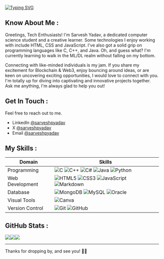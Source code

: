 <a href="https://git.io/typing-svg"><img src="https://readme-typing-svg.herokuapp.com?font=Satoshi&weight=450&size=25&pause=1500&color=75F700&center=true&vCenter=true&width=435&lines=Hey%2C+welcome+to+my+profile." alt="Typing SVG"/></a>

## Know About Me :

Greetings, Tech Enthusiasts! I'm Sarvesh Yadav, a dedicated computer science student and a creative learner. Some technologies I enjoy working with include HTML, CSS and JavaScript. I've also got a solid grip on programming languages like C, C++, and Java. Oh, and guess what? I'm currently learning to walk in the ML/DL realm without falling on my bottom.

Connecting with like-minded individuals is my jam. If you share my excitement for Blockchain & Web3, enjoy bouncing around ideas, or are keen on uncovering exciting opportunities, I would love to connect with you. I'm totally up for diving into captivating and innovative projects together. Ask me anything, I'm always glad to help you out!

## Get In Touch :

Feel free to reach out to me.
- LinkedIn [@sarveshpyadav](https://www.linkedin.com/in/sarveshpyadav)
- X [@sarveshpyadav](https://twitter.com/sarveshpyadav)
- Email [@sarveshpyadav](mailto:8sarveshyadav@gmail.com)

## My Skills :

| Domain | Skills |
| ----------- | ----------- |
| Programming | ![C](https://img.shields.io/badge/c-%2300599C.svg?style=for-the-badge&logo=c&logoColor=blue&color=black) ![C++](https://img.shields.io/badge/c++-%2300599C.svg?style=for-the-badge&logo=c%2B%2B&logoColor=blue&color=black) ![C#](https://img.shields.io/badge/c%23-%23239120.svg?style=for-the-badge&logo=c-sharp&logoColor=purple&color=black) ![Java](https://img.shields.io/badge/java-%23ED8B00.svg?style=for-the-badge&logo=java&logoColor=white&color=black) ![Python](https://img.shields.io/badge/python-3670A0?style=for-the-badge&logo=python&logoColor=ffdd54&color=black) |
| Web Development | ![HTML5](https://img.shields.io/badge/html5-%23E34F26.svg?style=for-the-badge&logo=html5&logoColor=%eb5406&color=black) ![CSS3](https://img.shields.io/badge/css3-%231572B6.svg?style=for-the-badge&logo=css3&logoColor=blue&color=black) ![JavaScript](https://img.shields.io/badge/javascript-%23323330.svg?style=for-the-badge&logo=javascript&logoColor=%23F7DF1E&color=black) ![Markdown](https://img.shields.io/badge/markdown-%23000000.svg?style=for-the-badge&logo=markdown&logoColor=white&color=black) |
| Database | ![MongoDB](https://img.shields.io/badge/MongoDB-%234ea94b.svg?style=for-the-badge&logo=mongodb&logoColor=75F700&color=black) ![MySQL](https://img.shields.io/badge/mysql-%2300f.svg?style=for-the-badge&logo=mysql&logoColor=orange&color=black) ![Oracle](https://img.shields.io/badge/Oracle-F80000?style=for-the-badge&logo=Oracle&logoColor=red&color=black) |
| Visual Tools | ![Canva](https://img.shields.io/badge/Canva-%2300C4CC.svg?style=for-the-badge&logo=Canva&logoColor=%0affff&color=black) |
| Version Control | ![Git](https://img.shields.io/badge/GIT-E44C30?style=for-the-badge&logo=git&logoColor=%f62817&color=black) ![GitHub](https://img.shields.io/badge/GitHub-100000?style=for-the-badge&logo=github&logoColor=white&color=black) |

## GitHub Stats :

![](https://github-readme-stats.vercel.app/api?username=sarveshpyadav&theme=highcontrast&hide_border=true&include_all_commits=false&count_private=false)![](https://github-readme-streak-stats.herokuapp.com/?user=sarveshpyadav&theme=highcontrast&hide_border=true)![](https://github-readme-stats.vercel.app/api/top-langs/?username=sarveshpyadav&theme=highcontrast&hide_border=true&include_all_commits=false&count_private=false&layout=compact)

---

Thanks for dropping by, and see you! 👋🏻
